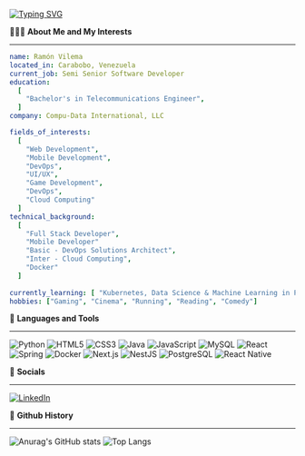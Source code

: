 
[![Typing SVG](https://readme-typing-svg.demolab.com?font=Fira+Code&pause=300&color=3D5EF7&width=435&lines=Hello+there+%F0%9F%91%8B;I%E2%80%99m+currently+working+as+;Front-end+developer)](https://git.io/typing-svg)

👨🏻‍💻 **About Me and My Interests**

---

```yaml
name: Ramón Vilema
located_in: Carabobo, Venezuela
current_job: Semi Senior Software Developer
education:
  [
    "Bachelor's in Telecommunications Engineer",
  ]
company: Compu-Data International, LLC

fields_of_interests:
  [
    "Web Development",
    "Mobile Development",
    "DevOps",
    "UI/UX",
    "Game Development",
    "DevOps",
    "Cloud Computing"
  ]
technical_background:
  [
    "Full Stack Developer",
    "Mobile Developer"
    "Basic - DevOps Solutions Architect",
    "Inter - Cloud Computing",
    "Docker"
  ]
  
currently_learning: [ "Kubernetes, Data Science & Machine Learning in Python"]
hobbies: ["Gaming", "Cinema", "Running", "Reading", "Comedy"]
```

🚀 **Languages and Tools**

---

![Python](https://img.shields.io/badge/Python-3776AB?style=for-the-badge&logo=python&logoColor=white)
![HTML5](https://img.shields.io/badge/HTML5-E34F26?style=for-the-badge&logo=html5&logoColor=white)
![CSS3](https://img.shields.io/badge/CSS3-1572B6?style=for-the-badge&logo=css3&logoColor=white)
![Java](https://img.shields.io/badge/Java-ED8B00?style=for-the-badge&logo=java&logoColor=white)
![JavaScript](https://img.shields.io/badge/JavaScript-F7DF1E?style=for-the-badge&logo=javascript&logoColor=black)
![MySQL](https://img.shields.io/badge/MySQL-005C84?style=for-the-badge&logo=mysql&logoColor=white)
![React](https://img.shields.io/badge/React-20232A?style=for-the-badge&logo=react&logoColor=61DAFB)
![Spring](https://img.shields.io/badge/Spring-6DB33F?style=for-the-badge&logo=spring&logoColor=white)
![Docker](https://img.shields.io/badge/Docker-2496ED?style=for-the-badge&logo=docker&logoColor=white)
![Next.js](https://img.shields.io/badge/Next.js-000000?style=for-the-badge&logo=nextdotjs&logoColor=white)
![NestJS](https://img.shields.io/badge/NestJS-E0234E?style=for-the-badge&logo=nestjs&logoColor=white)
![PostgreSQL](https://img.shields.io/badge/PostgreSQL-4169E1?style=for-the-badge&logo=postgresql&logoColor=white)
![React Native](https://img.shields.io/badge/React_Native-20232A?style=for-the-badge&logo=react&logoColor=61DAFB)

🔗 **Socials**

---
[![LinkedIn](https://img.shields.io/badge/LinkedIn-000000?style=for-the-badge&logo=linkedin&logoColor=white)](https://www.linkedin.com/in/ramon-vielma/)

🔗 **Github History**

---
![Anurag's GitHub stats](https://github-readme-stats.vercel.app/api?username=revl94&show_icons=true&theme=tokyonight)
![Top Langs](https://github-readme-stats.vercel.app/api/top-langs/?username=revl94&layout=compact)





